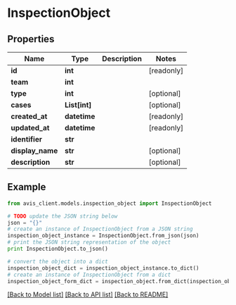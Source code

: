 # InspectionObject


## Properties

Name | Type | Description | Notes
------------ | ------------- | ------------- | -------------
**id** | **int** |  | [readonly]
**team** | **int** |  |
**type** | **int** |  | [optional]
**cases** | **List[int]** |  | [optional]
**created_at** | **datetime** |  | [readonly]
**updated_at** | **datetime** |  | [readonly]
**identifier** | **str** |  |
**display_name** | **str** |  | [optional]
**description** | **str** |  | [optional]

## Example

```python
from avis_client.models.inspection_object import InspectionObject

# TODO update the JSON string below
json = "{}"
# create an instance of InspectionObject from a JSON string
inspection_object_instance = InspectionObject.from_json(json)
# print the JSON string representation of the object
print InspectionObject.to_json()

# convert the object into a dict
inspection_object_dict = inspection_object_instance.to_dict()
# create an instance of InspectionObject from a dict
inspection_object_form_dict = inspection_object.from_dict(inspection_object_dict)
```
[[Back to Model list]](../#documentation-for-models) [[Back to API list]](../#documentation-for-api-endpoints) [[Back to README]](../)
